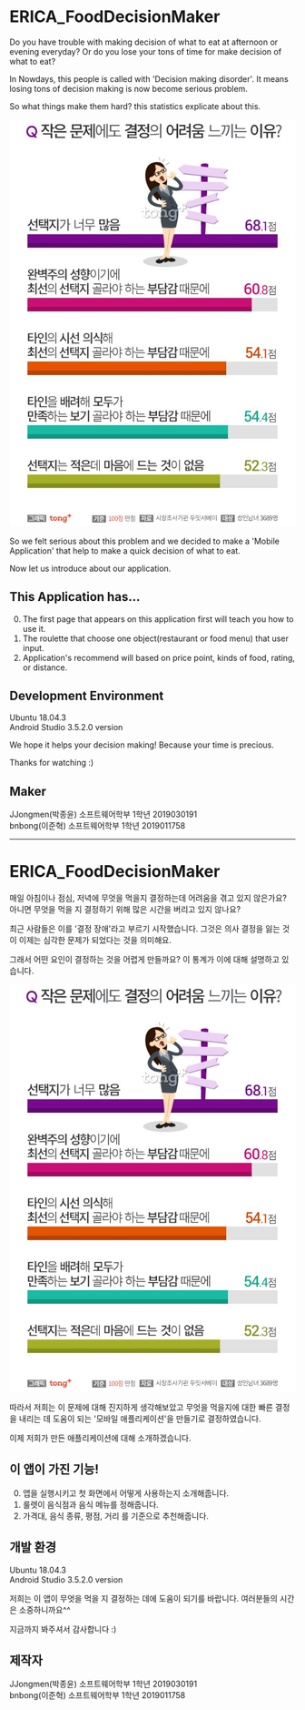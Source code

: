 # ERICA_FoodDecisionMaker
Do you have trouble with making decision of what to eat at afternoon or evening everyday?
Or do you lose your tons of time for make decision of what to eat?

In Nowdays, this people is called with 'Decision making disorder'.
It means losing tons of decision making is now become serious problem.

So what things make them hard? this statistics explicate about this.

![결정장애02_f1](./결정장애02_f1.jpg)

So we felt serious about this problem and we decided to make a 'Mobile Application' that help to make a quick decision of what to eat.

Now let us introduce about our application.

This Application has...
---------------------------------------

0. The first page that appears on this application first will teach you how to use it.
1. The roulette that choose one object(restaurant or food menu) that user input.
2. Application's recommend will based on price point, kinds of food, rating, or distance.


Development Environment
---------------------------------------

  Ubuntu 18.04.3                                                         
  Android Studio 3.5.2.0 version
  

We hope it helps your decision making!
Because your time is precious.

Thanks for watching :)

Maker 
---------------------------------------

JJongmen(박종윤) 소프트웨어학부 1학년 2019030191                                                   
bnbong(이준혁) 소프트웨어학부 1학년 2019011758

-----------------------------------------------------------------------------------------------------------------------------

# ERICA_FoodDecisionMaker
매일 아침이나 점심, 저녁에 무엇을 먹을지 결정하는데 어려움을 겪고 있지 않은가요?
아니면 무엇을 먹을 지 결정하기 위해 많은 시간을 버리고 있지 않나요?

최근 사람들은 이를 '결정 장애'라고 부르기 시작했습니다.
그것은 의사 결정을 잃는 것이 이제는 심각한 문제가 되었다는 것을 의미해요.

그래서 어떤 요인이 결정하는 것을 어렵게 만들까요? 이 통계가 이에 대해 설명하고 있습니다.

![결정장애02_f1](./결정장애02_f1.jpg)

따라서 저희는 이 문제에 대해 진지하게 생각해보았고 무엇을 먹을지에 대한 빠른 결정을 내리는 데 도움이 되는 '모바일 애플리케이션'을 만들기로 결정하였습니다.

이제 저희가 만든 애플리케이션에 대해 소개하겠습니다.

이 앱이 가진 기능!
---------------------------------------

0. 앱을 실행시키고 첫 화면에서 어떻게 사용하는지 소개해줍니다.
1. 룰렛이 음식점과 음식 메뉴를 정해줍니다.
2. 가격대, 음식 종류, 평점, 거리 를 기준으로 추천해줍니다.


개발 환경
---------------------------------------

  Ubuntu 18.04.3            
  Android Studio 3.5.2.0 version


저희는 이 앱이 무엇을 먹을 지 결정하는 데에 도움이 되기를 바랍니다.
여러분들의 시간은 소중하니까요^^

지금까지 봐주셔서 감사합니다 :) 

제작자
---------------------------------------

JJongmen(박종윤) 소프트웨어학부 1학년 2019030191  
bnbong(이준혁) 소프트웨어학부 1학년 2019011758
